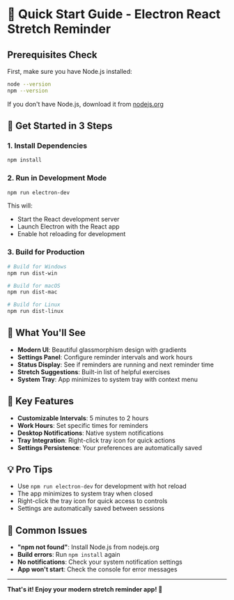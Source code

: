 # 🚀 Quick Start Guide - Electron React Stretch Reminder

## Prerequisites Check

First, make sure you have Node.js installed:
```bash
node --version
npm --version
```

If you don't have Node.js, download it from [nodejs.org](https://nodejs.org/)

## 🎯 Get Started in 3 Steps

### 1. Install Dependencies
```bash
npm install
```

### 2. Run in Development Mode
```bash
npm run electron-dev
```

This will:
- Start the React development server
- Launch Electron with the React app
- Enable hot reloading for development

### 3. Build for Production
```bash
# Build for Windows
npm run dist-win

# Build for macOS
npm run dist-mac

# Build for Linux
npm run dist-linux
```

## 🎨 What You'll See

- **Modern UI**: Beautiful glassmorphism design with gradients
- **Settings Panel**: Configure reminder intervals and work hours
- **Status Display**: See if reminders are running and next reminder time
- **Stretch Suggestions**: Built-in list of helpful exercises
- **System Tray**: App minimizes to system tray with context menu

## 🔧 Key Features

- **Customizable Intervals**: 5 minutes to 2 hours
- **Work Hours**: Set specific times for reminders
- **Desktop Notifications**: Native system notifications
- **Tray Integration**: Right-click tray icon for quick actions
- **Settings Persistence**: Your preferences are automatically saved

## 💡 Pro Tips

- Use `npm run electron-dev` for development with hot reload
- The app minimizes to system tray when closed
- Right-click the tray icon for quick access to controls
- Settings are automatically saved between sessions

## 🐛 Common Issues

- **"npm not found"**: Install Node.js from nodejs.org
- **Build errors**: Run `npm install` again
- **No notifications**: Check your system notification settings
- **App won't start**: Check the console for error messages

---

**That's it! Enjoy your modern stretch reminder app! 💪** 